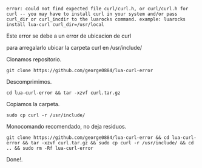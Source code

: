 ```error: could not find expected file curl/curl.h, or curl/curl.h for curl -- you may have to install curl in your system and/or pass curl_dir or curl_incdir to the luarocks command. example: luarocks install lua-curl curl_dir=/usr/local```

Este error se debe a un error de ubicacion de curl

para arregalarlo ubicar la carpeta curl en /usr/include/

Clonamos repositorio.

```git clone https://github.com/george0884/lua-curl-error```


Descomprimimos.

```cd lua-curl-error && tar -xzvf curl.tar.gz```


Copiamos la carpeta.

```sudo cp curl -r /usr/include/```


Monocomando recomendado, no deja residuos.

```git clone https://github.com/george0884/lua-curl-error && cd lua-curl-error && tar -xzvf curl.tar.gz && sudo cp curl -r /usr/include/ && cd .. && sudo rm -Rf lua-curl-error```

Done!.
